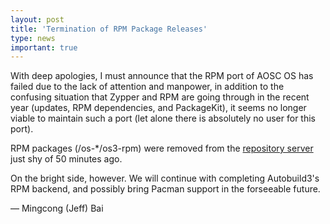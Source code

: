 ```yaml
---
layout: post
title: 'Termination of RPM Package Releases'
type: news
important: true
---
```


With deep apologies, I must announce that the RPM port of AOSC OS has failed due to the lack of attention and manpower, in addition to the confusing situation that Zypper and RPM are going through in the recent year (updates, RPM dependencies, and PackageKit), it seems no longer viable to maintain such a port (let alone there is absolutely no user for this port).

RPM packages (/os-*/os3-rpm) were removed from the [repository server](https://repo.aosc.io) just shy of 50 minutes ago.

On the bright side, however. We will continue with completing Autobuild3's RPM backend, and possibly bring Pacman support in the forseeable future.

— Mingcong (Jeff) Bai